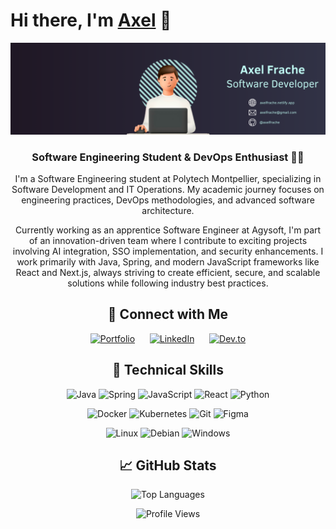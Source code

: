 # Hi there, I'm [Axel](https://dev.axelfrache.me) 👋

<p align="center">
  <a href="images/bannerLinkedin.png" target="_blank" rel="noreferrer"><img src="images/bannerLinkedin.png" alt="my banner"></a>
</p>

<h3 align="center">Software Engineering Student & DevOps Enthusiast 👨‍💻</h3>

<p align="center">
  I'm a Software Engineering student at Polytech Montpellier, specializing in Software Development and IT Operations. My academic journey focuses on engineering practices, DevOps methodologies, and advanced software architecture.
</p>

<p align="center">
  Currently working as an apprentice Software Engineer at Agysoft, I'm part of an innovation-driven team where I contribute to exciting projects involving AI integration, SSO implementation, and security enhancements. I work primarily with Java, Spring, and modern JavaScript frameworks like React and Next.js, always striving to create efficient, secure, and scalable solutions while following industry best practices.
</p>

<h2 align="center">🤝 Connect with Me</h2>

<p align="center">
  <a href="https://dev.axelfrache.me" target="_blank"><img src="https://img.shields.io/badge/Portfolio-255E63?style=for-the-badge&logo=About.me&logoColor=white" alt="Portfolio" height="24px"/></a>
  &nbsp;&nbsp;&nbsp;&nbsp;
  <a href="https://www.linkedin.com/in/axel-frache" target="_blank"><img src="https://img.shields.io/badge/LinkedIn-0077B5?style=for-the-badge&logo=linkedin&logoColor=white" alt="LinkedIn" height="24px"/></a>
  &nbsp;&nbsp;&nbsp;&nbsp;
  <a href="https://dev.to/axelfrache" target="_blank"><img src="https://img.shields.io/badge/dev.to-0A0A0A?style=for-the-badge&logo=devdotto&logoColor=white" alt="Dev.to" height="24px"/></a>
</p>

<h2 align="center">💼 Technical Skills</h2>

<p align="center">
  <img src="https://img.shields.io/badge/java-%23ED8B00.svg?style=for-the-badge&logo=openjdk&logoColor=white" alt="Java"/>
  <img src="https://img.shields.io/badge/spring-%236DB33F.svg?style=for-the-badge&logo=spring&logoColor=white" alt="Spring"/>
  <img src="https://img.shields.io/badge/javascript-%23323330.svg?style=for-the-badge&logo=javascript&logoColor=%23F7DF1E" alt="JavaScript"/>
  <img src="https://img.shields.io/badge/react-%2320232a.svg?style=for-the-badge&logo=react&logoColor=%2361DAFB" alt="React"/>
  <img src="https://img.shields.io/badge/python-3670A0?style=for-the-badge&logo=python&logoColor=ffdd54" alt="Python"/>
</p>

<p align="center">
  <img src="https://img.shields.io/badge/docker-%230db7ed.svg?style=for-the-badge&logo=docker&logoColor=white" alt="Docker"/>
  <img src="https://img.shields.io/badge/kubernetes-%23326ce5.svg?style=for-the-badge&logo=kubernetes&logoColor=white" alt="Kubernetes"/>
  <img src="https://img.shields.io/badge/git-%23F05033.svg?style=for-the-badge&logo=git&logoColor=white" alt="Git"/>
  <img src="https://img.shields.io/badge/figma-%23F24E1E.svg?style=for-the-badge&logo=figma&logoColor=white" alt="Figma"/>
</p>

<p align="center">
  <img src="https://img.shields.io/badge/Linux-FCC624?style=for-the-badge&logo=linux&logoColor=black" alt="Linux"/>
  <img src="https://img.shields.io/badge/Debian-E95420?style=for-the-badge&logo=debian&logoColor=white" alt="Debian"/>
  <img src="https://img.shields.io/badge/Windows-0078D6?style=for-the-badge&logo=windows&logoColor=white" alt="Windows"/>
</p>

<h2 align="center">📈 GitHub Stats</h2>

<p align="center">
  <img src="https://github-readme-stats.vercel.app/api/top-langs/?username=axelfrache&layout=compact&theme=cobalt" alt="Top Languages"/>
</p>

<p align="center">
  <img src="https://komarev.com/ghpvc/?username=your-github-axelfrache&color=blue" alt="Profile Views"/>
</p>
